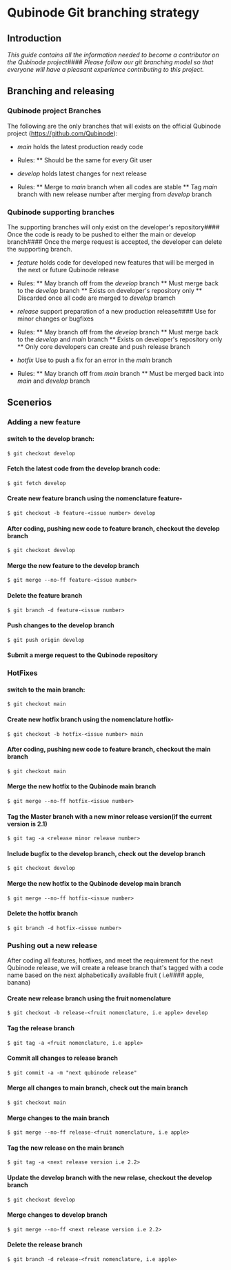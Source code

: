 # Qubinode Git branching  strategy

## Introduction

*This guide contains all the information needed to become a contributor on the Qubinode project#### Please follow our git branching model so that everyone will have a pleasant experience contributing to this project.*

## Branching and releasing

### Qubinode project Branches

The following are the only branches that will exists on the official Qubinode project (https://github.com/Qubinode):

- *main* holds the latest production ready code
* Rules:
** Should be the same for every Git user

- *develop* holds latest changes for next release
* Rules:
** Merge to *main*  branch when all codes are stable
** Tag *main* branch with new release number after merging from *develop* branch

### Qubinode supporting branches

The supporting branches will only exist on the developer's repository#### Once the code is ready to be pushed to either the main or develop branch#### Once the merge request is accepted, the developer can delete the supporting branch.

- *feature* holds code for developed new features that will be merged in the next or future Qubinode release
* Rules:
** May branch off from the *develop* branch
** Must merge back to the *develop* branch
** Exists on developer's repository only
** Discarded once all code are merged to *develop* bramch

- *release* support preparation of a new production release#### Use for minor changes or bugfixes
* Rules:
** May branch off from the *develop* branch
** Must merge back to the *develop* and *main* branch
** Exists on developer's repository only
** Only core developers can create and push release branch

- *hotfix* Use to push a fix for an error in the *main* branch
* Rules:
** May branch off from *main* branch
** Must be merged back into *main* and *develop* branch

## Scenerios

### Adding a new feature

#### switch to the develop branch:
```
$ git checkout develop
```

#### Fetch the latest code from the develop branch code:
```
$ git fetch develop
```

#### Create new feature branch using the nomenclature feature-<issue number>
```
$ git checkout -b feature-<issue number> develop
```

#### After coding, pushing new code to feature branch, checkout the develop branch
```
$ git checkout develop
```

#### Merge the new feature to the develop branch
```
$ git merge --no-ff feature-<issue number>
```

#### Delete the feature branch
```
$ git branch -d feature-<issue number>
```

#### Push changes to the develop branch
```
$ git push origin develop
```

#### Submit a merge request to the Qubinode repository

### HotFixes

#### switch to the main branch:
```
$ git checkout main
```

#### Create new hotfix branch using the nomenclature hotfix-<issue number>
```
$ git checkout -b hotfix-<issue number> main
```

#### After coding, pushing new code to feature branch, checkout the main branch
```
$ git checkout main
```

#### Merge the new hotfix to the Qubinode main branch
```
$ git merge --no-ff hotfix-<issue number>
```

#### Tag the Master branch with a new minor release version(if the current version is 2.1)
```
$ git tag -a <release minor release number>
```

#### Include bugfix to the develop branch, check out the develop branch
```
$ git checkout develop
```

#### Merge the new hotfix to the Qubinode develop main branch
```
$ git merge --no-ff hotfix-<issue number>
```

#### Delete the hotfix branch
```
$ git branch -d hotfix-<issue number>
```

### Pushing out a new release

After coding all features, hotfixes, and meet the requirement for the next Qubinode release, we will create a release branch that's tagged with a code name based on the next alphabetically available fruit ( i.e#### apple, banana)

#### Create new release branch using the fruit nomenclature
```
$ git checkout -b release-<fruit nomenclature, i.e apple> develop
```

#### Tag the release branch
```
$ git tag -a <fruit nomenclature, i.e apple>
```

#### Commit all changes to release branch
```
$ git commit -a -m "next qubinode release"
```

#### Merge all changes to main branch, check out the main branch
```
$ git checkout main
```

#### Merge changes to the main branch
```
$ git merge --no-ff release-<fruit nomenclature, i.e apple>
```

#### Tag the new release on the main branch
```
$ git tag -a <next release version i.e 2.2>
```

#### Update the develop branch with the new relase, checkout the develop branch
```
$ git checkout develop
```

#### Merge changes to develop branch
```
$ git merge --no-ff <next release version i.e 2.2>
```

#### Delete the release branch
```
$ git branch -d release-<fruit nomenclature, i.e apple>
```
